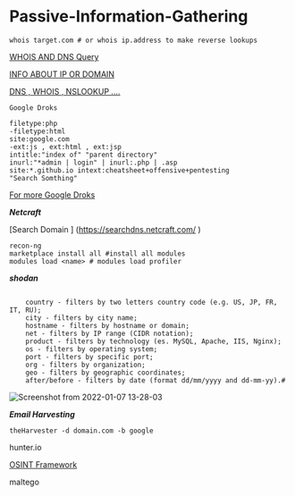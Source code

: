 # Passive-Information-Gathering

```shell
whois target.com # or whois ip.address to make reverse lookups 
```

[WHOIS AND DNS Query ](https://threatintelligenceplatform.com)

[INFO ABOUT IP OR DOMAIN ](https://search.censys.io)

[DNS , WHOIS , NSLOOKUP .... ](https://viewdns.info)


```
Google Droks 

filetype:php
-filetype:html
site:google.com 
-ext:js , ext:html , ext:jsp
intitle:"index of" "parent directory" 
inurl:"*admin | login" | inurl:.php | .asp
site:*.github.io intext:cheatsheet+offensive+pentesting
"Search Somthing"

```
[ For more Google Droks ](https://www.exploit-db.com/google-hacking-database)


***Netcraft***

[Search Domain ] (https://searchdns.netcraft.com/ )



```shell
recon-ng
marketplace install all #install all modules 
modules load <name> # modules load profiler 

```

***shodan***
```

    country - filters by two letters country code (e.g. US, JP, FR, IT, RU);
    city - filters by city name;
    hostname - filters by hostname or domain;
    net - filters by IP range (CIDR notation);
    product - filters by technology (es. MySQL, Apache, IIS, Nginx);
    os - filters by operating system;
    port - filters by specific port;
    org - filters by organization;
    geo - filters by geographic coordinates;
    after/before - filters by date (format dd/mm/yyyy and dd-mm-yy).#
 ```
 ![Screenshot from 2022-01-07 13-28-03](https://user-images.githubusercontent.com/92652606/148550907-e2cb0a02-f6ff-484e-b17d-fd6818e8ca6c.png)


***Email Harvesting***

```shell
theHarvester -d domain.com -b google
```

hunter.io

[OSINT Framework](https://osintframework.com/)

maltego 






